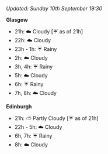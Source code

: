 *Updated: Sunday 10th September 19:30*

**Glasgow**

* 21h: :cloud: Cloudy [:umbrella: as of 21h]
* 22h: :cloud: Cloudy
* 23h - 1h: :umbrella: Rainy
* 2h: :cloud: Cloudy
* 3h, 4h: :umbrella: Rainy
* 5h: :cloud: Cloudy
* 6h: :umbrella: Rainy
* 7h, 8h: :cloud: Cloudy

**Edinburgh**

* 21h: :partly_sunny: Partly Cloudy [:umbrella: as of 21h]
* 22h - 5h: :cloud: Cloudy
* 6h, 7h: :umbrella: Rainy
* 8h: :cloud: Cloudy
